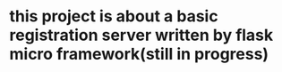 # this project is about a basic registration server written by flask micro framework(still in progress)
